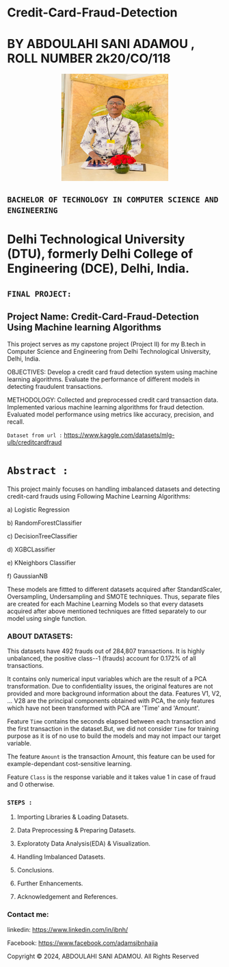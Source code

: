 # Credit-Card-Fraud-Detection 

# BY ABDOULAHI SANI ADAMOU , ROLL NUMBER 2k20/CO/118 

<div style="display: flex; justify-content: center; align-items: center;">
  <img src='./images/Me.jpg' alt='Abdoulahi Sani Adamou' height='250' width='250'/>
</div>

## `BACHELOR OF TECHNOLOGY IN COMPUTER SCIENCE AND ENGINEERING`
# Delhi Technological University (DTU), formerly Delhi College of Engineering (DCE), Delhi, India.
## `FINAL PROJECT:`
## Project Name: Credit-Card-Fraud-Detection Using Machine learning Algorithms

This project serves as my capstone project (Project II) for my B.tech in Computer Science and Engineering from Delhi Technological University, Delhi, India.

OBJECTIVES:
Develop a credit card fraud detection system using machine learning algorithms. Evaluate the performance of different models in detecting fraudulent transactions.

METHODOLOGY:
Collected and preprocessed credit card transaction data. Implemented various machine learning algorithms for fraud detection. Evaluated model performance using metrics like accuracy, precision, and recall.



`Dataset from url :` https://www.kaggle.com/datasets/mlg-ulb/creditcardfraud

# `Abstract :` 

This project mainly focuses on handling imbalanced datasets and detecting credit-card frauds using Following Machine Learning Algorithms:

a) Logistic Regression

b) RandomForestClassifier

c) DecisionTreeClassifier

d) XGBCLassifier

e) KNeighbors Classifier

f) GaussianNB 

These models are fittted to different datasets acquired after StandardScaler, Oversampling, Undersampling and SMOTE techniques.
Thus, separate files are created for each Machine Learning Models so that every datasets acquired after above mentioned techniques are fitted separately to our model using single function.


### ABOUT DATASETS: 

This datasets have 492 frauds out of 284,807 transactions. It is highly unbalanced, the positive class--1 (frauds) account for 0.172% of all transactions.

It contains only numerical input variables which are the result of a PCA transformation. Due to confidentiality issues, the original features are not provided and more background information about the data. Features V1, V2, … V28 are the principal components obtained with PCA, the only features which have not been transformed with PCA are 'Time' and 'Amount'.

Feature `Time` contains the seconds elapsed between each transaction and the first transaction in the dataset.But, we did not consider `Time` for training purpose as it is of no use to build the models and may not impact our target variable.

The feature `Amount` is the transaction Amount, this feature can be used for example-dependant cost-sensitive learning.

Feature `Class` is the response variable and it takes value 1 in case of fraud and 0 otherwise.

### `STEPS : `
 

1) Importing Libraries & Loading Datasets.

2) Data Preprocessing & Preparing Datasets.

3) Exploratoty Data Analysis(EDA) & Visualization.
  
4) Handling Imbalanced Datasets. 

5) Conclusions.

6) Further Enhancements.
  
7) Acknowledgement and References.


### Contact  me:

linkedin: https://www.linkedin.com/in/ibnh/

Facebook: https://www.facebook.com/adamsibnhajia



Copyright © 2024, ABDOULAHI SANI ADAMOU. All Rights Reserved